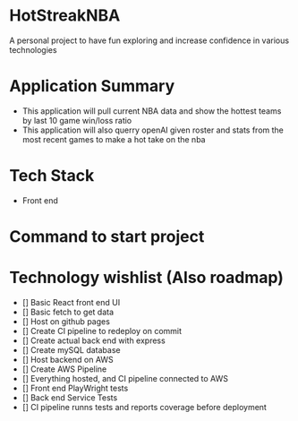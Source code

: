# HotStreakNBA

A personal project to have fun exploring and increase confidence in various technologies

# Application Summary

- This application will pull current NBA data and show the hottest teams by last 10 game win/loss ratio
- This application will also querry openAI given roster and stats from the most recent games to make a hot take on the nba

# Tech Stack

- Front end

# Command to start project

# Technology wishlist (Also roadmap)

- [] Basic React front end UI
- [] Basic fetch to get data
- [] Host on github pages
- [] Create CI pipeline to redeploy on commit
- [] Create actual back end with express
- [] Create mySQL database
- [] Host backend on AWS
- [] Create AWS Pipeline
- [] Everything hosted, and CI pipeline connected to AWS
- [] Front end PlayWright tests
- [] Back end Service Tests
- [] CI pipeline runns tests and reports coverage before deployment

